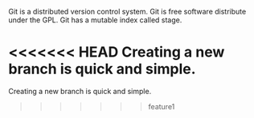 Git is a distributed version control system.
Git is free software distribute under the GPL.
Git has a mutable index called stage.

<<<<<<< HEAD
Creating a new branch is quick and simple.
=======
Creating a new branch is quick and simple.
>>>>>>> feature1
